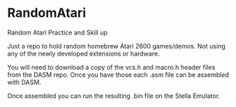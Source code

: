 # RandomAtari
Random Atari Practice and Skill up

Just a repo to hold random homebrew Atari 2600 games/demos. Not using any of the newly developed extensions or hardware.

You will need to download a copy of the vcs.h and macro.h header files from the DASM repo. Once you have those each .asm file can be assembled with DASM.

Once assembled you can run the resulting .bin file on the Stella Emulator.
